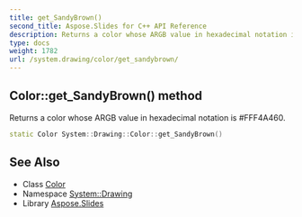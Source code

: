 ```yaml
---
title: get_SandyBrown()
second_title: Aspose.Slides for C++ API Reference
description: Returns a color whose ARGB value in hexadecimal notation is #FFF4A460.
type: docs
weight: 1782
url: /system.drawing/color/get_sandybrown/
---
```

## Color::get_SandyBrown() method


Returns a color whose ARGB value in hexadecimal notation is #FFF4A460.

```cpp
static Color System::Drawing::Color::get_SandyBrown()
```

## See Also

* Class [Color](../)
* Namespace [System::Drawing](../../)
* Library [Aspose.Slides](../../../)